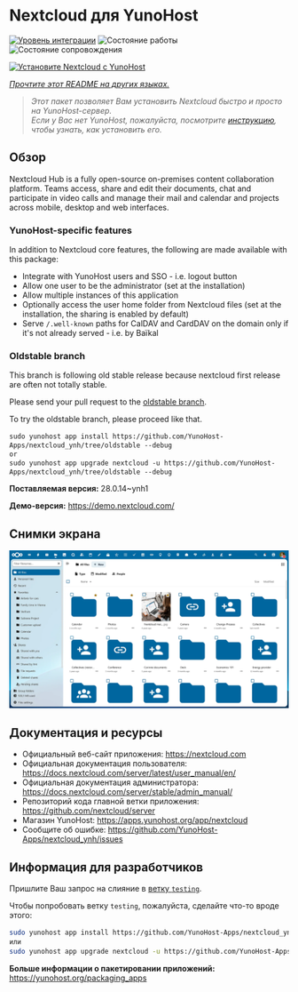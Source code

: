 <!--
Важно: этот README был автоматически сгенерирован <https://github.com/YunoHost/apps/tree/master/tools/readme_generator>
Он НЕ ДОЛЖЕН редактироваться вручную.
-->

# Nextcloud для YunoHost

[![Уровень интеграции](https://apps.yunohost.org/badge/integration/nextcloud)](https://ci-apps.yunohost.org/ci/apps/nextcloud/)
![Состояние работы](https://apps.yunohost.org/badge/state/nextcloud)
![Состояние сопровождения](https://apps.yunohost.org/badge/maintained/nextcloud)

[![Установите Nextcloud с YunoHost](https://install-app.yunohost.org/install-with-yunohost.svg)](https://install-app.yunohost.org/?app=nextcloud)

*[Прочтите этот README на других языках.](./ALL_README.md)*

> *Этот пакет позволяет Вам установить Nextcloud быстро и просто на YunoHost-сервер.*  
> *Если у Вас нет YunoHost, пожалуйста, посмотрите [инструкцию](https://yunohost.org/install), чтобы узнать, как установить его.*

## Обзор

Nextcloud Hub is a fully open-source on-premises content collaboration platform. Teams access, share and edit their documents, chat and participate in video calls and manage their mail and calendar and projects across mobile, desktop and web interfaces.

### YunoHost-specific features

In addition to Nextcloud core features, the following are made available with this package:

 * Integrate with YunoHost users and SSO - i.e. logout button
 * Allow one user to be the administrator (set at the installation)
 * Allow multiple instances of this application
 * Optionally access the user home folder from Nextcloud files (set at the installation, the sharing is enabled by default)
 * Serve `/.well-known` paths for CalDAV and CardDAV on the domain only if it's not already served - i.e. by Baïkal

### Oldstable branch

This branch is following old stable release because nextcloud first release are often not totally stable.

Please send your pull request to the [oldstable branch](https://github.com/YunoHost-Apps/nextcloud_ynh/tree/oldstable).

To try the oldstable branch, please proceed like that.

```
sudo yunohost app install https://github.com/YunoHost-Apps/nextcloud_ynh/tree/oldstable --debug
or
sudo yunohost app upgrade nextcloud -u https://github.com/YunoHost-Apps/nextcloud_ynh/tree/oldstable --debug
```


**Поставляемая версия:** 28.0.14~ynh1

**Демо-версия:** <https://demo.nextcloud.com/>

## Снимки экрана

![Снимок экрана Nextcloud](./doc/screenshots/screenshot.png)

## Документация и ресурсы

- Официальный веб-сайт приложения: <https://nextcloud.com>
- Официальная документация пользователя: <https://docs.nextcloud.com/server/latest/user_manual/en/>
- Официальная документация администратора: <https://docs.nextcloud.com/server/stable/admin_manual/>
- Репозиторий кода главной ветки приложения: <https://github.com/nextcloud/server>
- Магазин YunoHost: <https://apps.yunohost.org/app/nextcloud>
- Сообщите об ошибке: <https://github.com/YunoHost-Apps/nextcloud_ynh/issues>

## Информация для разработчиков

Пришлите Ваш запрос на слияние в [ветку `testing`](https://github.com/YunoHost-Apps/nextcloud_ynh/tree/testing).

Чтобы попробовать ветку `testing`, пожалуйста, сделайте что-то вроде этого:

```bash
sudo yunohost app install https://github.com/YunoHost-Apps/nextcloud_ynh/tree/testing --debug
или
sudo yunohost app upgrade nextcloud -u https://github.com/YunoHost-Apps/nextcloud_ynh/tree/testing --debug
```

**Больше информации о пакетировании приложений:** <https://yunohost.org/packaging_apps>
